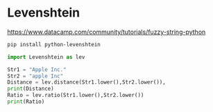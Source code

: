 # Levenshtein

https://www.datacamp.com/community/tutorials/fuzzy-string-python

```sh 
pip install python-levenshtein
```

```py 
import Levenshtein as lev

Str1 = "Apple Inc."
Str2 = "apple Inc"
Distance = lev.distance(Str1.lower(),Str2.lower()),
print(Distance)
Ratio = lev.ratio(Str1.lower(),Str2.lower())
print(Ratio)
```